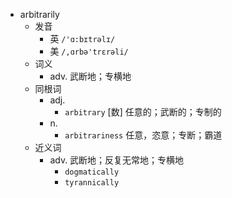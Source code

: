 - arbitrarily
  - 发音
    - 英 `/'ɑ:bɪtrəlɪ/`
    - 美 `/,ɑrbə'trɛrəli/`
  - 词义
    - adv. 武断地；专横地
  - 同根词
    - adj.
      - `arbitrary` [数] 任意的；武断的；专制的
    - n.
      - `arbitrariness` 任意，恣意；专断；霸道
  - 近义词
    - adv. 武断地；反复无常地；专横地
      - `dogmatically`
      - `tyrannically`
